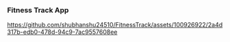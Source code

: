 ### Fitness Track App

https://github.com/shubhanshu24510/FitnessTrack/assets/100926922/2a4d317b-edb0-478d-94c9-7ac9557608ee

